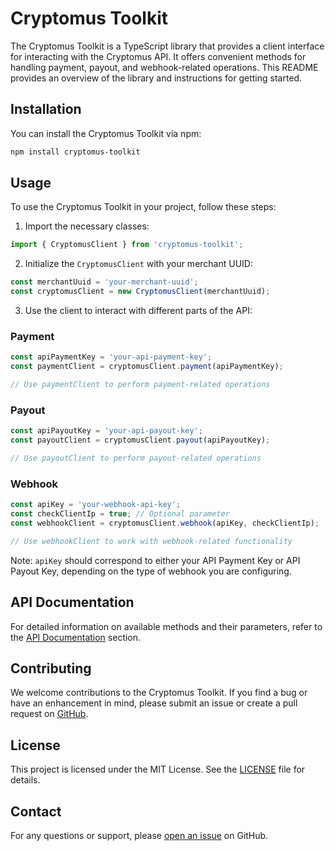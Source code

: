 # Cryptomus Toolkit

The Cryptomus Toolkit is a TypeScript library that provides a client interface for interacting with the Cryptomus API. It offers convenient methods for handling payment, payout, and webhook-related operations. This README provides an overview of the library and instructions for getting started.

## Installation

You can install the Cryptomus Toolkit via npm:

```bash
npm install cryptomus-toolkit
```

## Usage

To use the Cryptomus Toolkit in your project, follow these steps:

1. Import the necessary classes:

```javascript
import { CryptomusClient } from 'cryptomus-toolkit';
```

2. Initialize the `CryptomusClient` with your merchant UUID:

```javascript
const merchantUuid = 'your-merchant-uuid';
const cryptomusClient = new CryptomusClient(merchantUuid);
```

3. Use the client to interact with different parts of the API:

### Payment

```javascript
const apiPaymentKey = 'your-api-payment-key';
const paymentClient = cryptomusClient.payment(apiPaymentKey);

// Use paymentClient to perform payment-related operations
```

### Payout

```javascript
const apiPayoutKey = 'your-api-payout-key';
const payoutClient = cryptomusClient.payout(apiPayoutKey);

// Use payoutClient to perform payout-related operations
```

### Webhook

```javascript
const apiKey = 'your-webhook-api-key';
const checkClientIp = true; // Optional parameter
const webhookClient = cryptomusClient.webhook(apiKey, checkClientIp);

// Use webhookClient to work with webhook-related functionality
```

Note: `apiKey` should correspond to either your API Payment Key or API Payout Key, depending on the type of webhook you are configuring.


## API Documentation

For detailed information on available methods and their parameters, refer to the [API Documentation](https://doc.cryptomus.com/) section.

## Contributing

We welcome contributions to the Cryptomus Toolkit. If you find a bug or have an enhancement in mind, please submit an issue or create a pull request on [GitHub](https://github.com/noteeeeee/cryptomus-toolkit).

## License

This project is licensed under the MIT License. See the [LICENSE](LICENSE) file for details.

## Contact

For any questions or support, please [open an issue](https://github.com/noteeeeee/cryptomus-toolkit/issues) on GitHub.
